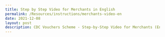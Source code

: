 ```yaml
---
title: Step by Step Video for Merchants in English
permalink: /Resources/instructions/merchants-video-en
date: 2021-12-08
layout: post
description: CDC Vouchers Scheme - Step-by-Step Video for Merchants (English)
---
```

